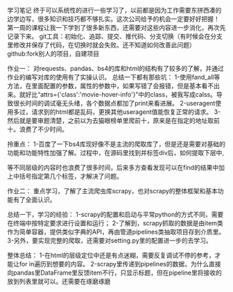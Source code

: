 学习笔记
终于可以系统性的进行一些学习了，以前都是因为工作需要东拼西凑的边学边写，很多知识和技巧都不够扎实。这次公司给予的机会一定要好好把握！
第一周的课程让我一下学到了很多新东西，还需要对这些内容进一步消化，再次先记录下来。
git工具：初始化、追踪、提交、推代码、分支切换（有时候会在分支里修改并保存了代码，在切换时就会失败。还不知道如何改善此问题）
github:fork别人的项目，自建项目

作业一：
对requests、pandas、bs4的库和html的结构有了较多的了解，并通过作业的编写对库的使用有了实操认识。
总结一下都有那些坑：
1-使用fand_all等方法，在里面配置的参数，属性的参数中，如果写错了会报错，但是基本看不出来。就好比“attrs={'class':'movie-hover-info'}”中的class，被我写成calss。导致很长时间的调试毫无头绪，各个数据点都加了print来看进展。
2-useragent使用多过，请求到的html都是乱码，更换其他useragent值能恢复正常的请求。
3-然后就是要审题清楚，之前以为去猫眼榜单里爬前十，原来是在指定的地址取前十。浪费了不少时间。

拎重点：
1-百度了一下bs4库现好像不是主流的爬取库了，但是还是需要对基础的功能和功能特性加强了解。过程中，在源码里找到并标签div后，如何提取下层中<span>,<div>等不同层级的内容时也浪费了很多时间，后来多方查看发现可以在find的结果中加上中括号指定第几个标签，才解决了问题。


作业二：
重点学习，了解了主流爬虫库scrapy，也对scrapy的整体框架和基本功能有了全面认识。

总结一下，学习的经验：
1-scrapy的配置和启动与平常python的方式不同，需要在终端中按特定要求进行设置和运行；
2-了解到，scrapy抓取的数据是由item类作为简单容器，提供类似字典的API，再由管道pipelines类抽取项目存到介质里。
3-另外，要实现完整的爬取，还需要对setting.py里的配置进一步的去学习。

整体总结：
1-在html的层级定位中还是有点迷糊，需要反复调试不停的参考，才能让for in遍历到想要的内容。
2-scrapy里传递到pipelines的数据，为什么直接向pandas里DataFrame里反馈item不行，只显示标题，但在pipeline里将接收的放到列表里就可以。还需要在琢磨琢磨